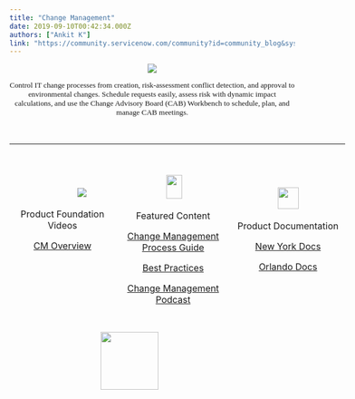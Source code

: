 ```yaml
---
title: "Change Management"
date: 2019-09-10T00:42:34.000Z
authors: ["Ankit K"]
link: "https://community.servicenow.com/community?id=community_blog&sys_id=6b3be4e5dbbffbc84819fb2439961973"
---
```

<p style="text-align: center;"><span style="font-family: verdana, geneva; font-size: 10pt;"><img style="max-width: 100%; max-height: 480px;" src="https://community.servicenow.comhttps://community.servicenow.com/56ed358edb4908502be0a851ca961920.iix" /></span></p>
<p style="text-align: center;"><span style="font-family: verdana, geneva; font-size: 10pt;">Control IT change processes from creation, risk-assessment conflict detection, and approval to environmental changes. Schedule requests easily, assess risk with dynamic impact calculations, and use the Change Advisory Board (CAB) Workbench to schedule, plan, and manage CAB meetings.</span></p>
<p style="text-align: center;">  </p>
<table style="height: 299px; width: 753px;"><tbody><tr style="height: 102px;"><td style="width: 171px; height: 102px;">
<p> </p>
<p>                          <img style="max-width: 100%; max-height: 480px;" src="https://community.servicenow.com/sys_attachment.do?sys_id&#61;d0f6717d1bc54810a59033f2cd4bcbe7" /></p>
<p style="text-align: center;">Product Foundation Videos</p>
<p style="text-align: center;"><a title="Change Management Overview" href="https://www.youtube.com/watch?v&#61;Mi8fCRN0RE0" target="_blank" rel="noopener noreferrer nofollow">CM Overview</a></p>
<p style="text-align: center;"> </p>
<p style="text-align: center;"> </p>
</td><td style="width: 188px; height: 102px; text-align: center;">
<p> </p>
<p> <img style="align: baseline;" src="https://hi.service-now.com/sys_attachment.do?sys_id&#61;0611ce0a1b458850a59033f2cd4bcb7d" width="28" height="42" align="baseline" /></p>
<p>Featured Content</p>
<p><a href="https://hi.service-now.com/kb_view.do?sysparm_article&#61;KB0688892" target="_blank" rel="noopener noreferrer nofollow">Change Management Process Guide</a></p>
<p><a href="https://community.servicenow.com/community?id&#61;community_blog&amp;sys_id&#61;e4edeae9dbd0dbc01dcaf3231f961962&amp;view_source&#61;searchResult" target="_blank" rel="noopener noreferrer nofollow">Best Practices</a></p>
<p><a href="https://podcasts.apple.com/us/podcast/episode-51-change-management/id1038560176?i&#61;1000436844290" target="_blank" rel="noopener noreferrer nofollow">Change Management Podcast</a></p>
</td><td style="width: 186px; height: 102px;">
<p style="text-align: center;"> </p>
<p style="text-align: center;"> <img style="align: baseline;" src="https://community.servicenow.com/sys_attachment.do?sys_id&#61;9757f5f11b094810a59033f2cd4bcb8c" width="37" height="38" align="baseline" /> </p>
<p style="text-align: center;">Product Documentation</p>
<p style="text-align: center;"><a href="https://docs.servicenow.com/bundle/newyork-it-service-management/page/product/change-management/concept/c_ITILChangeManagement.html" target="_blank" rel="noopener noreferrer nofollow">New York Docs</a></p>
<p style="text-align: center;"><a href="https://docs.servicenow.com/bundle/orlando-it-service-management/page/product/change-management/concept/c_ITILChangeManagement.html" target="_blank" rel="noopener noreferrer nofollow">Orlando Docs</a></p>
<p>                 </p>
</td></tr><tr style="height: 102px;"><td style="width: 171px; height: 102px;">
<p> </p>
<p> </p>
<p>                        <img style="align: baseline;" src="https://community.servicenow.com/sys_attachment.do?sys_id&#61;6dc779751b094810a59033f2cd4bcb84" width="45" height="40" align="baseline" /></p>
<p>                  Implementation</p>
<p>                  <a href="https://community.servicenow.com/community?id&#61;community_article&amp;sys_id&#61;fc9ceae1dbd0dbc01dcaf3231f961968" target="_blank" rel="noopener noreferrer nofollow">Getting Started</a></p>
<p>                    <a href="https://www.servicenow.com/content/dam/servicenow-assets/public/en-us/doc-type/success/quick-answer/change-advisory-board-setup.pdf" target="_blank" rel="noopener noreferrer nofollow">Setup CAB</a></p>
<p> </p>
<p> </p>
</td><td style="width: 188px; height: 102px; text-align: center;">
<p>  </p>
<p> </p>
<p><img style="max-width: 100%; max-height: 480px;" src="https://community.servicenow.com/sys_attachment.do?sys_id&#61;68e731f51b094810a59033f2cd4bcbfc" /></p>
<p>Related Information</p>
<p><a href="https://community.servicenow.com/community?id&#61;community_blog&amp;sys_id&#61;82e26f16db5363804abd5583ca961934" target="_blank" rel="noopener noreferrer nofollow">Change Approval Policies (DevOps)</a></p>
<p><a href="https://www.servicenow.com/content/dam/servicenow-assets/public/en-us/doc-type/success/quick-answer/change-management-automation-devops.pdf" target="_blank" rel="noopener noreferrer nofollow">Automate CM for DevOps</a></p>
<p><a href="https://docs.servicenow.com/bundle/orlando-it-service-management/page/product/change-management/concept/unauthorized-change-request.html" target="_blank" rel="noopener noreferrer nofollow">Unauthorized Changes</a></p>
<p> </p>
</td><td style="width: 186px; height: 102px;">
<p style="text-align: center;"> </p>
<p style="text-align: center;"> </p>
<p style="text-align: center;"><img style="max-width: 100%; max-height: 480px;" src="https://community.servicenow.com/sys_attachment.do?sys_id&#61;f90875391b094810a59033f2cd4bcb05" /></p>
<p style="text-align: center;">Release Documentation</p>
<p style="text-align: center;"><a href="https://docs.servicenow.com/bundle/newyork-release-notes/page/release-notes/it-service-management/change-management-releasenotes.html" target="_blank" rel="noopener noreferrer nofollow">New York Release</a></p>
<p style="text-align: center;"><a href="https://docs.servicenow.com/bundle/orlando-it-service-management/page/product/change-management/concept/c_ITILChangeManagement.html" target="_blank" rel="noopener noreferrer nofollow">Orlando Release</a></p>
<p style="text-align: center;"> </p>
</td></tr></tbody></table>
<p>                                                                                                                                                                         <img style="max-width: 100%; max-height: 480px;" src="https://community.servicenow.com/7da82469db3ffbc84819fb2439961944.iix" width="102" height="102" /></p>